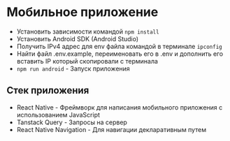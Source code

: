# Мобильное приложение

- Установить зависимости командой `npm install`
- Установить Android SDK (Android Studio)
- Получить IPv4 адрес для env файла командой в терминале `ipconfig`
- Найти файл .env.example, переименовать его в .env и дополнить его вставить IP который скопировали с терминала
- `npm run android` - Запуск приложения

## Стек приложения

- React Native - Фреймворк для написания мобильного приложения с использованием JavaScript
- Tanstack Query - Запросы на сервер
- React Native Navigation - Для навигации декларативным путем
